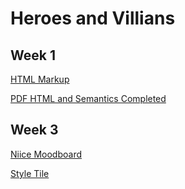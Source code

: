# Heroes and Villians

## Week 1

[HTML Markup](https://timtim-101.github.io/heroes/version1.html)

[PDF HTML and Semantics Completed](http://tim-davidson.com/heroes-and-villians/markup.pdf)

## Week 3

[Niice Moodboard](https://niice.co/m/a5db5b3f3dad30bf229e2a1b3acb9498)

[Style Tile](http://tim-davidson.com/heroes-and-villians/style-tile.pdf)
